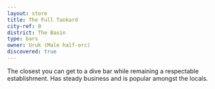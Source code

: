 ```yaml
---
layout: store
title: The Full Tankard
city-ref: 0
district: The Basin
type: bars
owner: Uruk (Male half-orc)
discovered: true
---
```

The closest you can get to a dive bar while remaining a respectable establishment. Has steady business and is popular amongst the locals.
